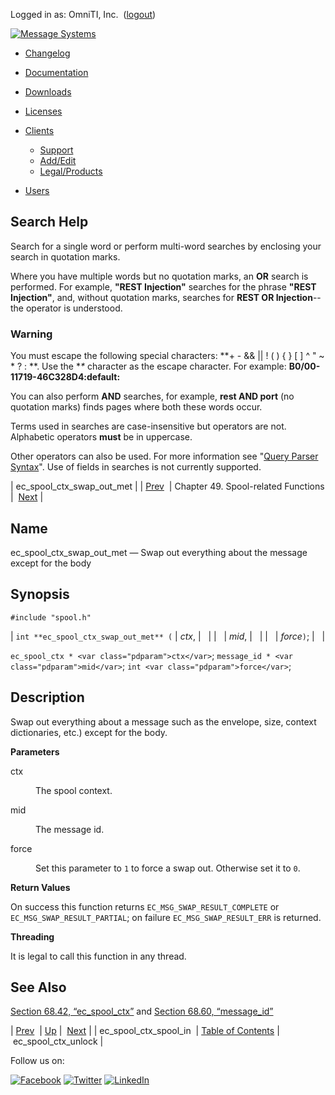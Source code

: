 Logged in as: OmniTI, Inc.  ([logout](https://support.messagesystems.com/logout.php))

[![Message Systems](https://support.messagesystems.com/images/ms-white205.png)](https://support.messagesystems.com/start.php) 

*   [Changelog](https://support.messagesystems.com/start.php?show=changelog)
*   [Documentation](https://support.messagesystems.com/docs/)
*   [Downloads](https://support.messagesystems.com/start.php)

*   [Licenses](https://support.messagesystems.com/license_summary.php)
*   <a href="">Clients</a>
    *   [Support](https://support.messagesystems.com/cs.php)
    *   [Add/Edit](https://support.messagesystems.com/edit_client.php)
    *   [Legal/Products](https://support.messagesystems.com/edit_products.php)
*   [Users](https://support.messagesystems.com/edit_customer.php)

## Search Help

Search for a single word or perform multi-word searches by enclosing your search in quotation marks.

Where you have multiple words but no quotation marks, an **OR** search is performed. For example, **"REST Injection"** searches for the phrase **"REST Injection"**, and, without quotation marks, searches for **REST OR Injection**--the operator is understood.

### Warning

You must escape the following special characters: **+ - && || ! ( ) { } [ ] ^ " ~ * ? : \**. Use the **\** character as the escape character. For example: **B0/00-11719-46C328D4\:default\:**

You can also perform **AND** searches, for example, **rest AND port** (no quotation marks) finds pages where both these words occur.

Terms used in searches are case-insensitive but operators are not. Alphabetic operators **must** be in uppercase.

Other operators can also be used. For more information see "[Query Parser Syntax](https://lucene.apache.org/core/old_versioned_docs/versions/3_0_0/queryparsersyntax.html)". Use of fields in searches is not currently supported.

| ec_spool_ctx_swap_out_met |
| [Prev](apis.ec_spool_ctx_spool_in.php)  | Chapter 49. Spool-related Functions |  [Next](apis.ec_spool_ctx_unlock.php) |

<a name="apis.ec_spool_ctx_swap_out_met"></a>
## Name

ec_spool_ctx_swap_out_met — Swap out everything about the message except for the body

## Synopsis

`#include "spool.h"`

| `int **ec_spool_ctx_swap_out_met** (` | <var class="pdparam">ctx</var>, |   |
|   | <var class="pdparam">mid</var>, |   |
|   | <var class="pdparam">force</var>`)`; |   |

`ec_spool_ctx * <var class="pdparam">ctx</var>`;
`message_id * <var class="pdparam">mid</var>`;
`int <var class="pdparam">force</var>`;<a name="idp35005584"></a>
## Description

Swap out everything about a message such as the envelope, size, context dictionaries, etc.) except for the body.

**Parameters**

<dl class="variablelist">

<dt>ctx</dt>

<dd>

The spool context.

</dd>

<dt>mid</dt>

<dd>

The message id.

</dd>

<dt>force</dt>

<dd>

Set this parameter to `1` to force a swap out. Otherwise set it to `0`.

</dd>

</dl>

**Return Values**

On success this function returns `EC_MSG_SWAP_RESULT_COMPLETE` or `EC_MSG_SWAP_RESULT_PARTIAL`; on failure `EC_MSG_SWAP_RESULT_ERR` is returned.

**Threading**

It is legal to call this function in any thread.

<a name="idp35017568"></a>
## See Also

[Section 68.42, “ec_spool_ctx”](structs.ec_spool_ctx.php "68.42. ec_spool_ctx") and [Section 68.60, “message_id”](structs.message_id.php "68.60. message_id")

| [Prev](apis.ec_spool_ctx_spool_in.php)  | [Up](spool.php) |  [Next](apis.ec_spool_ctx_unlock.php) |
| ec_spool_ctx_spool_in  | [Table of Contents](index.php) |  ec_spool_ctx_unlock |

Follow us on:

[![Facebook](https://support.messagesystems.com/images/icon-facebook.png)](http://www.facebook.com/messagesystems) [![Twitter](https://support.messagesystems.com/images/icon-twitter.png)](http://twitter.com/#!/MessageSystems) [![LinkedIn](https://support.messagesystems.com/images/icon-linkedin.png)](http://www.linkedin.com/company/message-systems)